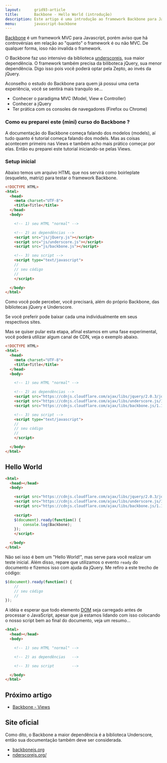 ```yaml
---
layout:      grid93-article
title:       Backbone - Hello World (introdução)
description: Este artigo é uma introdução ao framework Backbone para JavaScript, acompanha um Hello World.
menu:        javascript-backbone
---
```


[Backbone](http://backbonejs.org/ "link-externo") é um framework MVC para Javascript, porém aviso que há controvérsias
em relação ao "quanto" o framework é ou não MVC. De qualquer forma, ioso não invalida o framework.

O Backbone faz uso intensivo da biblioteca [underscorejs](http://underscorejs.org/ "link-externo"), sua maior dependência.
O framework também precisa da biliboteca jQuery, sua menor dependência. Digo isso pois você poderá optar pela Zepto, ao invés da 
jQuery.

Aconselho o estudo do Backbone para quem já possui uma certa experiência, você se sentirá mais tranquilo se...

- Conhecer o paradigma MVC (Model, View e Controller)
- Conhecer a jQuery
- Ter prática com os consoles de navegadores (Firefox ou Chrome)



### Como eu preparei este (mini) curso do Backbone ?

A documentação do Backbone começa falando dos modelos (models), aí tudo quanto é tutorial começa falando dos models.
Mas as coisas acontecem primeiro nas Views e também acho mais prático começar por elas. Então eu preparei este tutorial
iniciando-se pelas Views.



### Setup inicial

Abaixo temos um arquivo HTML que nos servirá como boirleplate (esqueleto, matriz) para testar o framework Backbone.

```html
<!DOCTYPE HTML>
<html>
  <head>
    <meta charset="UTF-8">
    <title>Title</title>
  </head>
  <body>

    <!-- 1) seu HTML "normal" --> 

    <!-- 2) as dependências --> 
    <script src="js/jQuery.js"></script>
    <script src="js/underscore.js"></script>
    <script src="js/backbone.js"></script>

    <!-- 3) seu script --> 
    <script type="text/javascript">
    //
    // seu código
    //
    </script>

  </body>
</html>
```

Como você pode perceber, você precisará, além do próprio Backbone, das bibliotecas jQuery e Underscore.

Se você preferir pode baixar cada uma individualmente em seus respectivos sites.

Mas se quiser pular esta etapa, afinal estamos em uma fase experimental, você poderá utilizar algum canal de CDN, veja
o exemplo abaixo.

```html
<!DOCTYPE HTML>
<html>
  <head>
    <meta charset="UTF-8">
    <title>Title</title>
  </head>
  <body>

    <!-- 1) seu HTML "normal" --> 

    <!-- 2) as dependências --> 
    <script src="https://cdnjs.cloudflare.com/ajax/libs/jquery/2.0.3/jquery.js"></script>
    <script src="https://cdnjs.cloudflare.com/ajax/libs/underscore.js/1.5.2/underscore-min.js"></script>
    <script src="https://cdnjs.cloudflare.com/ajax/libs/backbone.js/1.1.0/backbone-min.js"></script>

    <!-- 3) seu script --> 
    <script type="text/javascript">
    //
    // seu código
    //
    </script>

  </body>
</html>
```


Hello World
---

```html
<html>
  <head></head>
  <body>

    <script src="https://cdnjs.cloudflare.com/ajax/libs/jquery/2.0.3/jquery.js"></script>
    <script src="https://cdnjs.cloudflare.com/ajax/libs/underscore.js/1.5.2/underscore-min.js"></script>
    <script src="https://cdnjs.cloudflare.com/ajax/libs/backbone.js/1.1.0/backbone-min.js"></script>
    
    <script>
    $(document).ready(function() {
        console.log(Backbone);
    });
    </script>

  </body>
</html>
```

Não sei isso é bem um "Hello World!", mas serve para você realizar um teste inicial. Além disso, repare que utilizamos 
o evento `ready` do documento e fizemos isso com ajuda da jQuery. Me refiro a este trecho de código:

```javascript
$(document).ready(function() {
    //
    // seu código
    //
});
```

A idéia e esperar que todo elemento [DOM](/javascript/dom/) seja carregado antes de processar o JavaScript, apesar que já estamos lidando
com isso colocando o nosso script bem ao final do documento, veja um resumo...

```html
<html>
  <head></head>
  <body>

    <!-- 1) seu HTML "normal" --> 

    <!-- 2) as dependências   --> 

    <!-- 3) seu script        --> 

  </body>
</html>
```


Próximo artigo
--

- [Backbone - Views](/javascript/backbone-views/)



Site oficial
---

Como dito, o Backbone a maior dependência é a biblioteca Underscore, então sua documentação também deve ser considerada.

- [backbonejs.org](http://backbonejs.org/ "link-externo")
- [nderscorejs.org/](http://underscorejs.org/ "link-externo")